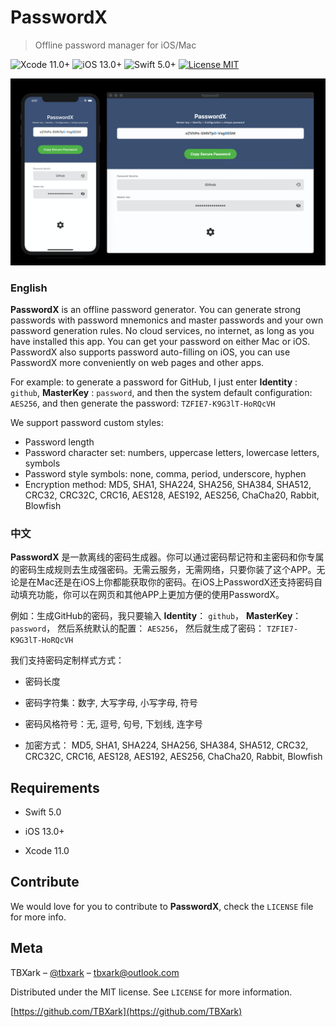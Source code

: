 # PasswordX
> Offline password manager for iOS/Mac

![Xcode 11.0+](https://img.shields.io/badge/Xcode-9.0%2B-blue.svg)
![iOS 13.0+](https://img.shields.io/badge/iOS-8.0%2B-blue.svg)
![Swift 5.0+](https://img.shields.io/badge/Swift-4.0%2B-orange.svg)
[![License MIT](https://img.shields.io/badge/license-MIT-green.svg?style=flat)](https://raw.githubusercontent.com/TBXark/PasswordX/master/LICENSE)

![](./Resource/AppPreview.png)



### English

**PasswordX** is an offline password generator. You can generate strong passwords with password mnemonics and master passwords and your own password generation rules. No cloud services, no internet, as long as you have installed this app. You can get your password on either Mac or iOS. PasswordX also supports password auto-filling on iOS, you can use PasswordX more conveniently on web pages and other apps.

For example: to generate a password for GitHub, I just enter **Identity** : `github`, **MasterKey** : `password`, and then the system default configuration: `AES256`, and then generate the password:  `TZFIE7-K9G3lT-HoRQcVH`


We support password custom styles:
- Password length
- Password character set: numbers, uppercase letters, lowercase letters, symbols
- Password style symbols: none, comma, period, underscore, hyphen
- Encryption method: MD5, SHA1, SHA224, SHA256, SHA384, SHA512, CRC32, CRC32C, CRC16, AES128, AES192, AES256, ChaCha20, Rabbit, Blowfish



### 中文

**PasswordX** 是一款离线的密码生成器。你可以通过密码帮记符和主密码和你专属的密码生成规则去生成强密码。无需云服务，无需网络，只要你装了这个APP。无论是在Mac还是在iOS上你都能获取你的密码。在iOS上PasswordX还支持密码自动填充功能，你可以在网页和其他APP上更加方便的使用PasswordX。

例如：生成GitHub的密码，我只要输入 **Identity**： `github`， **MasterKey**：`password`， 然后系统默认的配置： `AES256`， 然后就生成了密码： `TZFIE7-K9G3lT-HoRQcVH`


我们支持密码定制样式方式：

- 密码长度

- 密码字符集：数字, 大写字母,  小写字母, 符号

- 密码风格符号：无, 逗号, 句号, 下划线, 连字号

- 加密方式： MD5, SHA1, SHA224, SHA256, SHA384, SHA512, CRC32, CRC32C, CRC16, AES128, AES192, AES256, ChaCha20, Rabbit, Blowfish

  

## Requirements

- Swift 5.0

- iOS 13.0+

- Xcode 11.0
  


## Contribute

We would love for you to contribute to **PasswordX**, check the `LICENSE` file for more info.



## Meta

TBXark – [@tbxark](https://twitter.com/tbxark) – tbxark@outlook.com

Distributed under the MIT license. See ``LICENSE`` for more information.

[https://github.com/TBXark](https://github.com/TBXark)

